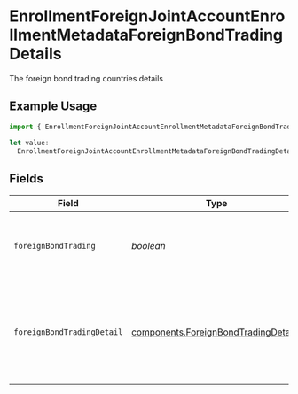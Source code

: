 # EnrollmentForeignJointAccountEnrollmentMetadataForeignBondTradingDetails

The foreign bond trading countries details

## Example Usage

```typescript
import { EnrollmentForeignJointAccountEnrollmentMetadataForeignBondTradingDetails } from "@apexfintechsolutions/ascend-sdk/models/components";

let value:
  EnrollmentForeignJointAccountEnrollmentMetadataForeignBondTradingDetails = {};
```

## Fields

| Field                                                                                        | Type                                                                                         | Required                                                                                     | Description                                                                                  | Example                                                                                      |
| -------------------------------------------------------------------------------------------- | -------------------------------------------------------------------------------------------- | -------------------------------------------------------------------------------------------- | -------------------------------------------------------------------------------------------- | -------------------------------------------------------------------------------------------- |
| `foreignBondTrading`                                                                         | *boolean*                                                                                    | :heavy_minus_sign:                                                                           | Does the account anticipate trading in foreign bonds                                         | true                                                                                         |
| `foreignBondTradingDetail`                                                                   | [components.ForeignBondTradingDetail](../../models/components/foreignbondtradingdetail.md)[] | :heavy_minus_sign:                                                                           | The foreign bond trading countries details. If yes, than please provide details              |                                                                                              |